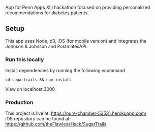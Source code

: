 App for Penn Apps XIII hackathon focused on providing personalized recommendations for diabetes patients.

## Setup
This app uses Node, d3, iOS (for mobile version) and integrates the Johnson & Johnson and PostmatesAPI.

### Run this locally
Install dependencies by running the following vcommand
```
cd sugartrails && npm install 
```
View on localhost:3000
### Production
This project is live at: https://pure-chamber-53531.herokuapp.com/<br />
iOS repository can be found at: https://github.com/theFlawlessHack/SugarTrails
